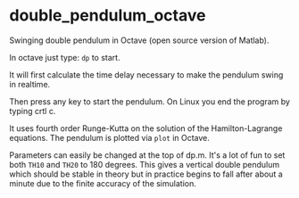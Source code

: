 # double_pendulum_octave
Swinging double pendulum in Octave (open source version of Matlab).

In octave just type: `dp` to start.

It will first calculate the time delay necessary to make the pendulum swing in realtime.

Then press any key to start the pendulum. On Linux you end the program by typing crtl c.

It uses fourth order Runge-Kutta on the solution of the Hamilton-Lagrange equations.
The pendulum is plotted via `plot` in Octave.

Parameters can easily be changed at the top of dp.m. 
It's a lot of fun to set both `TH10` and `TH20` to 180 degrees.
This gives a vertical double pendulum which should be stable in theory but in practice begins to fall after about a minute due to the finite accuracy of the simulation.
